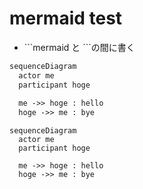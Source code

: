 # mermaid test

* \`\`\`mermaid と \`\`\`の間に書く

```txt
sequenceDiagram
  actor me
  participant hoge
  
  me ->> hoge : hello
  hoge ->> me : bye
```

```mermaid
sequenceDiagram
  actor me
  participant hoge
  
  me ->> hoge : hello
  hoge ->> me : bye
```
